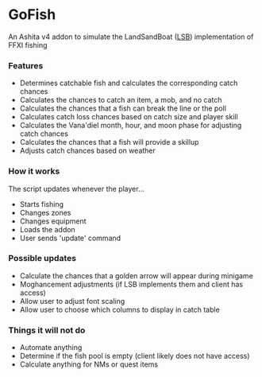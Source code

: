 # GoFish
An Ashita v4 addon to simulate the LandSandBoat ([LSB]) implementation of FFXI fishing
### Features
- Determines catchable fish and calculates the corresponding catch chances
- Calculates the chances to catch an item, a mob, and no catch
- Calculates the chances that a fish can break the line or the poll
- Calculates catch loss chances based on catch size and player skill
- Calculates the Vana'diel month, hour, and moon phase for adjusting catch chances
- Calculates the chances that a fish will provide a skillup
- Adjusts catch chances based on weather
### How it works
The script updates whenever the player... 
- Starts fishing
- Changes zones
- Changes equipment
- Loads the addon
- User sends 'update' command
### Possible updates
- Calculate the chances that a golden arrow will appear during minigame
- Moghancement adjustments (if LSB implements them and client has access)
- Allow user to adjust font scaling
- Allow user to choose which columns to display in catch table
### Things it will not do
- Automate anything
- Determine if the fish pool is empty (client likely does not have access)
- Calculate anything for NMs or quest items

[LSB]: <https://github.com/LandSandBoat/server>
